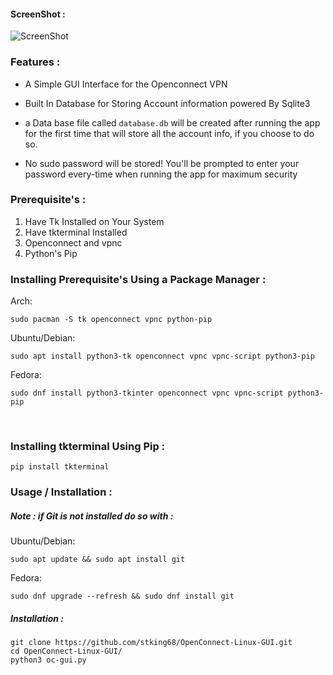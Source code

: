 #### ScreenShot :

![ScreenShot](https://raw.githubusercontent.com/stking68/OpenConnect-Linux-GUI/main/screenshot1.png) 

### Features :

- A Simple GUI Interface for the Openconnect VPN

- Built In Database for Storing Account information powered By Sqlite3

- a Data base file called `database.db` will be created after running the app for the first time that will store all the account info, if you choose to do so.

- No sudo password will be stored! You'll be prompted to enter your password every-time when running the app for maximum security

### Prerequisite's :

1. Have Tk Installed on Your System
2. Have tkterminal Installed 
3. Openconnect and vpnc
4. Python's Pip

### Installing Prerequisite's Using a Package Manager :

Arch:

`sudo pacman -S tk openconnect vpnc python-pip`

Ubuntu/Debian:

`sudo apt install python3-tk openconnect vpnc vpnc-script python3-pip`

Fedora:

`sudo dnf install python3-tkinter openconnect vpnc vpnc-script python3-pip`

<br>

### Installing tkterminal Using Pip :

```
pip install tkterminal
```

### Usage / Installation :

##### Note : if Git is not installed do so with :

Ubuntu/Debian:

```
sudo apt update && sudo apt install git
```

Fedora:

```
sudo dnf upgrade --refresh && sudo dnf install git
```

##### Installation :

```
git clone https://github.com/stking68/OpenConnect-Linux-GUI.git
cd OpenConnect-Linux-GUI/
python3 oc-gui.py
```

<br>
